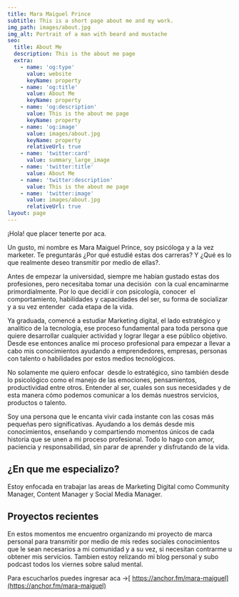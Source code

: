 ```yaml
---
title: Mara Maiguel Prince
subtitle: This is a short page about me and my work.
img_path: images/about.jpg
img_alt: Portrait of a man with beard and mustache
seo:
  title: About Me
  description: This is the about me page
  extra:
    - name: 'og:type'
      value: website
      keyName: property
    - name: 'og:title'
      value: About Me
      keyName: property
    - name: 'og:description'
      value: This is the about me page
      keyName: property
    - name: 'og:image'
      value: images/about.jpg
      keyName: property
      relativeUrl: true
    - name: 'twitter:card'
      value: summary_large_image
    - name: 'twitter:title'
      value: About Me
    - name: 'twitter:description'
      value: This is the about me page
    - name: 'twitter:image'
      value: images/about.jpg
      relativeUrl: true
layout: page
---
```

¡Hola! que placer tenerte por aca.

Un gusto, mi nombre es Mara Maiguel Prince, soy psicóloga y a la vez marketer. Te preguntarás ¿Por qué estudié estas dos carreras? Y ¿Qué es lo que realmente deseo transmitir por medio de ellas?. 

Antes de empezar la universidad, siempre me habían gustado estas dos profesiones, pero necesitaba tomar una decisión  con la cual encaminarme primordialmente. Por lo que decidí ir con psicología, conocer  el comportamiento, habilidades y capacidades del ser, su forma de socializar y a su vez entender  cada etapa de la vida. 

Ya graduada, comencé a estudiar Marketing digital, el lado estratégico y analítico de la tecnología, ese proceso fundamental para toda persona que quiere desarrollar cualquier actividad y lograr llegar a ese público objetivo. Desde ese entonces analice mi proceso profesional para empezar a llevar a cabo mis conocimientos ayudando a emprendedores, empresas, personas con talento o habilidades por estos medios tecnológicos.

No solamente me quiero enfocar  desde lo estratégico, sino también desde lo psicológico como el manejo de las emociones, pensamientos, productividad entre otros. Entender al ser, cuales son sus necesidades y de esta manera cómo podemos comunicar a los demás nuestros servicios, productos o talento.

Soy una persona que le encanta vivir cada instante con las cosas más pequeñas pero significativas. Ayudando a los demás desde mis conocimientos, enseñando y compartiendo momentos únicos de cada historia que se unen a mi proceso profesional. Todo lo hago con amor, paciencia y responsabilidad, sin parar de aprender y disfrutando de la vida.

## **¿En que me especializo?**

Estoy enfocada en trabajar las areas de Marketing Digital como Community Manager, Content Manager y Social Media Manager.

## **Proyectos recientes**

En estos momentos me encuentro organizando mi proyecto de marca personal para transmitir por medio de mis redes sociales conocimientos que le sean necesarios a mi comunidad y a su vez, si necesitan contrarme u obtener mis servicios. Tambien estoy relizando mi blog personal y subo podcast todos los viernes sobre salud mental.

Para escucharlos puedes ingresar aca ->[ https://anchor.fm/mara-maiguel](https://anchor.fm/mara-maiguel)
